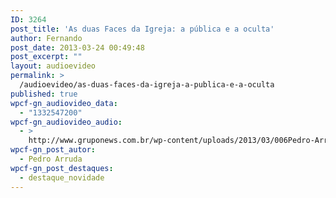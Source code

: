 ```yaml
---
ID: 3264
post_title: 'As duas Faces da Igreja: a pública e a oculta'
author: Fernando
post_date: 2013-03-24 00:49:48
post_excerpt: ""
layout: audioevideo
permalink: >
  /audioevideo/as-duas-faces-da-igreja-a-publica-e-a-oculta
published: true
wpcf-gn_audiovideo_data:
  - "1332547200"
wpcf-gn_audiovideo_audio:
  - >
    http://www.gruponews.com.br/wp-content/uploads/2013/03/006Pedro-Arruda-parte-3.mp3
wpcf-gn_post_autor:
  - Pedro Arruda
wpcf-gn_post_destaques:
  - destaque_novidade
---
```

